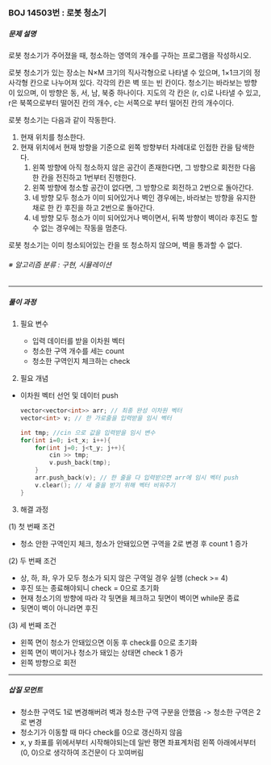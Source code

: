 ### BOJ 14503번 : 로봇 청소기

##### 문제 설명

로봇 청소기가 주어졌을 때, 청소하는 영역의 개수를 구하는 프로그램을 작성하시오.

로봇 청소기가 있는 장소는 N×M 크기의 직사각형으로 나타낼 수 있으며, 1×1크기의 정사각형 칸으로 나누어져 있다. 각각의 칸은 벽 또는 빈 칸이다. 청소기는 바라보는 방향이 있으며, 이 방향은 동, 서, 남, 북중 하나이다. 지도의 각 칸은 (r, c)로 나타낼 수 있고, r은 북쪽으로부터 떨어진 칸의 개수, c는 서쪽으로 부터 떨어진 칸의 개수이다.

로봇 청소기는 다음과 같이 작동한다.

1. 현재 위치를 청소한다.
2. 현재 위치에서 현재 방향을 기준으로 왼쪽 방향부터 차례대로 인접한 칸을 탐색한다.
   1. 왼쪽 방향에 아직 청소하지 않은 공간이 존재한다면, 그 방향으로 회전한 다음 한 칸을 전진하고 1번부터 진행한다.
   2. 왼쪽 방향에 청소할 공간이 없다면, 그 방향으로 회전하고 2번으로 돌아간다.
   3. 네 방향 모두 청소가 이미 되어있거나 벽인 경우에는, 바라보는 방향을 유지한 채로 한 칸 후진을 하고 2번으로 돌아간다.
   4. 네 방향 모두 청소가 이미 되어있거나 벽이면서, 뒤쪽 방향이 벽이라 후진도 할 수 없는 경우에는 작동을 멈춘다.

로봇 청소기는 이미 청소되어있는 칸을 또 청소하지 않으며, 벽을 통과할 수 없다.

###### ※ 알고리즘 분류 : 구현, 시뮬레이션

------

##### 풀이 과정

1. 필요 변수

   - 입력 데이터를 받을 이차원 벡터
   - 청소한 구역 개수를 세는 count
   - 청소한 구역인지 체크하는 check

2.  필요 개념

   - 이차원 벡터 선언 및 데이터 push

     ```c++
     vector<vector<int>> arr; // 최종 완성 이차원 벡터
     vector<int> v; // 한 가로줄을 입력받을 임시 벡터
     
     int tmp; //cin 으로 값을 입력받을 임시 변수
     for(int i=0; i<t_x; i++){
         for(int j=0; j<t_y; j++){
             cin >> tmp;
             v.push_back(tmp);
         }
         arr.push_back(v); // 한 줄을 다 입력받으면 arr에 임시 벡터 push
         v.clear(); // 새 줄을 받기 위해 벡터 비워주기
     }
     ```

3.  해결 과정

   (1) 첫 번째 조건

   - 청소 안한 구역인지 체크, 청소가 안돼있으면 구역을 2로 변경 후 count 1 증가

   (2) 두 번째 조건

   - 상, 하, 좌, 우가 모두 청소가 되지 않은 구역일 경우 실행 (check >= 4)
   - 후진 또는 종료해야되니 check = 0으로 초기화
   - 현재 청소기의 방향에 따라 각 뒷면을 체크하고 뒷면이 벽이면 while문 종료
   - 뒷면이 벽이 아니라면 후진

   (3) 세 번째 조건

   - 왼쪽 면이 청소가 안돼있으면 이동 후 check를 0으로 초기화
   - 왼쪽 면이 벽이거나 청소가 돼있는 상태면 check 1 증가
   - 왼쪽 방향으로 회전



------

##### 삽질 모먼트

- 청소한 구역도 1로 변경해버려 벽과 청소한 구역 구분을 안했음 -> 청소한 구역은 2로 변경
- 청소기가 이동할 때 마다 check를 0으로 갱신하지 않음
- x, y 좌표를 위에서부터 시작해야되는데 일반 평면 좌표계처럼 왼쪽 아래에서부터 (0, 0)으로 생각하여 조건문이 다 꼬여버림